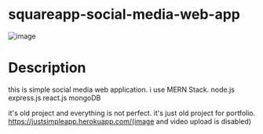 # squareapp-social-media-web-app
![image](https://user-images.githubusercontent.com/91429684/164483961-fc7242d7-2eb4-446b-8678-90e019456c19.png)

# Description
this is simple social media web application. i use MERN Stack. node.js express.js react.js mongoDB

it's old project and everything is not perfect. 
it's just old project for portfolio.
https://justsimpleapp.herokuapp.com/(image and video upload is disabled)
